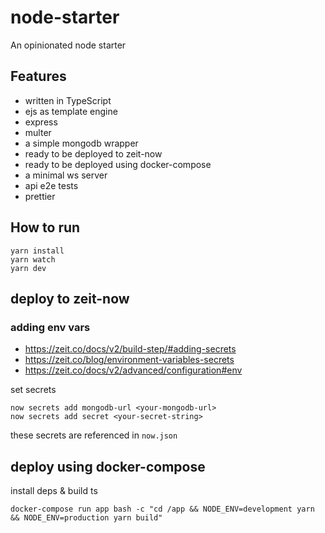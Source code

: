 # node-starter

An opinionated node starter

## Features

- written in TypeScript
- ejs as template engine
- express
- multer
- a simple mongodb wrapper
- ready to be deployed to zeit-now
- ready to be deployed using docker-compose
- a minimal ws server
- api e2e tests
- prettier

## How to run

```
yarn install
yarn watch
yarn dev
```

## deploy to zeit-now

### adding env vars

- <https://zeit.co/docs/v2/build-step/#adding-secrets>
- <https://zeit.co/blog/environment-variables-secrets>
- <https://zeit.co/docs/v2/advanced/configuration#env>

set secrets

```
now secrets add mongodb-url <your-mongodb-url>
now secrets add secret <your-secret-string>
```

these secrets are referenced in `now.json`

## deploy using docker-compose

install deps & build ts

```
docker-compose run app bash -c "cd /app && NODE_ENV=development yarn && NODE_ENV=production yarn build"
```

